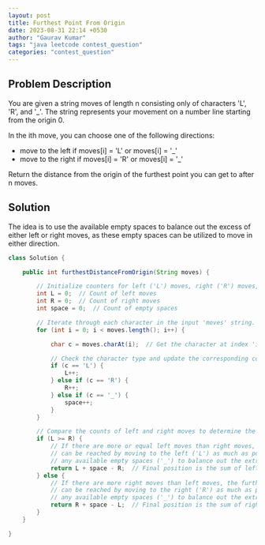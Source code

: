 ```yaml
---
layout: post
title: Furthest Point From Origin
date: 2023-08-31 22:14 +0530
author: "Gaurav Kumar"
tags: "java leetcode contest_question"
categories: "contest_question"
---
```


## Problem Description

You are given a string moves of length n consisting only of characters 'L', 'R', and '\_'. The string represents your movement on a number line starting from the origin 0.

In the ith move, you can choose one of the following directions:

- move to the left if moves[i] = 'L' or moves[i] = '\_'
- move to the right if moves[i] = 'R' or moves[i] = '\_'

Return the distance from the origin of the furthest point you can get to after n moves.

## Solution

The idea is to use the available empty spaces to balance out the excess of either left or right moves, as these empty spaces can be utilized to move in either direction.

```java
class Solution {

    public int furthestDistanceFromOrigin(String moves) {

        // Initialize counters for left ('L') moves, right ('R') moves, and empty spaces ('_').
        int L = 0;  // Count of left moves
        int R = 0;  // Count of right moves
        int space = 0;  // Count of empty spaces

        // Iterate through each character in the input 'moves' string.
        for (int i = 0; i < moves.length(); i++) {

            char c = moves.charAt(i);  // Get the character at index 'i'.

            // Check the character type and update the corresponding counter.
            if (c == 'L') {
                L++;
            } else if (c == 'R') {
                R++;
            } else if (c == '_') {
                space++;
            }
        }

        // Compare the counts of left and right moves to determine the furthest point.
        if (L >= R) {
            // If there are more or equal left moves than right moves, the furthest point
            // can be reached by moving to the left ('L') as much as possible, and utilizing
            // any available empty spaces ('_') to balance out the extra left moves.
            return L + space - R;  // Final position is the sum of left moves and spaces, minus right moves.
        } else {
            // If there are more right moves than left moves, the furthest point
            // can be reached by moving to the right ('R') as much as possible, and utilizing
            // any available empty spaces ('_') to balance out the extra right moves.
            return R + space - L;  // Final position is the sum of right moves and spaces, minus left moves.
        }
    }

}
```
